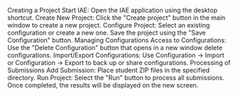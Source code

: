 Creating a Project
Start IAE: Open the IAE application using the desktop shortcut.
Create New Project: Click the "Create project" button in the main window to create a new project.
Configure Project: Select an existing configuration or create a new one. Save the project using the "Save Configuration" button.
Managing Configurations
Access to Configurations: Use the "Delete Configuration" button that opens in a new window delete configurations.
Import/Export Configurations: Use Configuration -> Import or Configuration -> Export to back up or share configurations.
Processing of Submissions
Add Submission: Place student ZIP files in the specified directory.
Run Project: Select the "Run" button to process all submissions. Once completed, the results will be displayed on the new screen.
